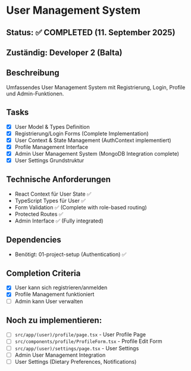 # User Management System

## Status: ✅ COMPLETED (11. September 2025)

## Zuständig: Developer 2 (Balta)

## Beschreibung
Umfassendes User Management System mit Registrierung, Login, Profile und Admin-Funktionen.

## Tasks
- [x] User Model & Types Definition
- [x] Registrierung/Login Forms (Complete Implementation)
- [x] User Context & State Management (AuthContext implementiert)
- [x] Profile Management Interface
- [x] Admin User Management System (MongoDB Integration complete)
- [x] User Settings Grundstruktur

## Technische Anforderungen
- React Context für User State ✅
- TypeScript Types für User ✅
- Form Validation ✅ (Complete with role-based routing)
- Protected Routes ✅
- Admin Interface ✅ (Fully integrated)

## Dependencies
- Benötigt: 01-project-setup (Authentication) ✅

## Completion Criteria
- [x] User kann sich registrieren/anmelden
- [x] Profile Management funktioniert
- [ ] Admin kann User verwalten

## Noch zu implementieren:
- [ ] `src/app/(user)/profile/page.tsx` - User Profile Page
- [ ] `src/components/profile/ProfileForm.tsx` - Profile Edit Form
- [ ] `src/app/(user)/settings/page.tsx` - User Settings
- [ ] Admin User Management Integration
- [ ] User Settings (Dietary Preferences, Notifications)
